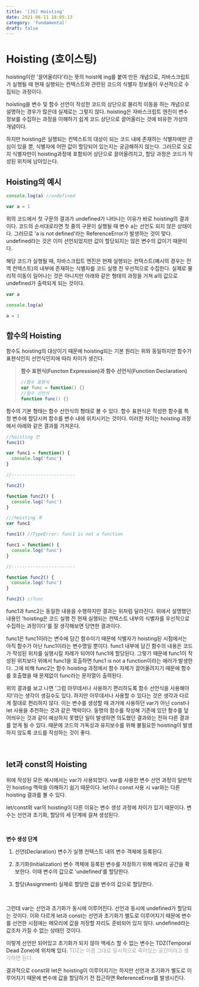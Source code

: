 ```yaml
---
title: '[JS] Hoisting'
date: 2021-06-11 18:05:13
category: 'fundamental'
draft: false
---
```


# Hoisting (호이스팅)

hoisting이란 '끌어올리다'라는 뜻의 hoist에 ing를 붙여 만든 개념으로, 자바스크립트가 실행될 때 현재 실행되는 컨텍스트와 관련된 코드의 식별자 정보들이 우선적으로 수집되는 과정이다.

hoisting을 변수 및 함수 선언이 작성한 코드의 상단으로 물리적 이동을 하는 개념으로 설명하는 경우가 많은데 실제로는 그렇지 않다. hoisting은 자바스크립트 엔진이 변수 정보를 수집하는 과정을 이해하기 쉽게 코드 상단으로 끌어올리는 것에 비유한 가상의 개념이다.

하지만 hoisting은 실행되는 컨텍스트의 대상이 되는 코드 내에 존재하는 식별자에만 관심이 있을 뿐, 식별자에 어떤 값이 할당되어 있는지는 궁금해하지 않는다. 그러므로 오로지 식별자만이 hoisting과정에 포함되어 상단으로 끌어올려지고, 할당 과정은 코드가 작성된 위치에 남아있는다.

## Hoisting의 예시

```javascript
console.log(a) //undefined

var a = 1
```

위의 코드에서 첫 구문의 결과가 undefined가 나타나는 이유가 바로 hoisting의 결과이다. 코드의 순서대로라면 첫 줄의 구문이 실행될 때 변수 a는 선언도 되지 않은 상태이다. 그러므로 'a is not defined'라는 ReferenceError가 발생하는 것이 맞다. undefined라는 것은 이미 선언되었지만 값이 할당되지는 않은 변수의 값이기 때문이다.

해당 코드가 실행될 때, 자바스크립트 엔진은 현재 실행되는 컨텍스트(예시의 경우는 전역 컨텍스트)의 내부에 존재하는 식별자를 코드 실행 전 우선적으로 수집한다. 실제로 물리적 이동이 일어나는 것은 아니지만 아래와 같은 형태의 과정을 거쳐 a의 값으로 undefined가 출력되게 되는 것이다.

```javascript
var a

console.log(a)

a = 1
```

## 함수의 Hoisting

함수도 hoisting의 대상이기 때문에 hoisting되는 기본 원리는 위와 동일하지만 함수가 표현식인지 선언식인지에 따라 차이가 생긴다.

> **함수 표현식(Functon Expression)과 함수 선언식(Function Declaration)**
>
> ```javascript
> //함수 표현식
> var func = function() {}
> //함수 선언식
> function func() {}
> ```

함수의 기본 형태는 함수 선언식의 형태로 볼 수 있다. 함수 표현식은 작성한 함수를 특정 변수에 할당시켜 함수를 변수 내에 위치시키는 것이다. 이러한 차이는 hoisting 과정에서 아래와 같은 결과를 가져온다.

```javascript
//hoisting 전
func1()

var func1 = function() {
  console.log('func')
}

//------------------------

func2()

function func2() {
  console.log('func')
}

///hoisting 후
var func1

func1() //TypeError: func1 is not a function

func1 = function() {
  console.log('func')
}

//------------------------

function func2() {
  console.log('func')
}

func2() //func
```

func1과 func2는 동일한 내용을 수행하지만 결과는 위처럼 달라진다. 위에서 설명했던 내용인 'hoisting은 코드 실행 전 현재 실행되는 컨텍스트 내부의 식별자를 우선적으로 수집하는 과정이다'를 잘 생각해보면 당연한 결과이다.

func1은 func1이라는 변수에 담긴 함수이기 때문에 식별자가 hoisting된 시점에서는 아직 함수가 아닌 func1이라는 변수명일 뿐이다. func1 내부에 담긴 함수의 내용은 코드가 작성된 위치를 실행시킬 차례가 되어야 func1에 할당된다. 그렇기 때문에 func1이 작성된 위치보다 위에서 func1을 호출하면 func1 is not a function이라는 에러가 발생한다.
그에 비해 func2는 함수 hoisting 과정에서 함수 자체가 끌어올려지기 때문에 함수를 호출했을 때 문제없이 func라는 문자열이 출력된다.

위의 결과를 보고 나면 '그럼 아무데서나 사용하기 편리하도록 함수 선언식을 사용해야지!'라는 생각이 생길수도 있다. 하지만 아무데서나 사용할 수 있다는 것은 생각과 다르게 절대로 편리하지 않다. 이는 변수를 생성할 때 과거에 사용하던 var가 아닌 const나 let 사용을 추천하는 것과 같은 맥락이다. 동명의 함수를 작성해 기존에 있던 함수를 덮어씌우는 것과 같이 예상하지 못했던 일이 발생하면 의도했던 결과와는 전혀 다른 결과를 얻게 될 수 있다. 때문에 코드의 가독성과 유지보수를 위해 불필요한 hoisting이 발생하지 않도록 코드를 작성하는 것이 좋다.

<br />

## let과 const의 Hoisting

위에 작성된 모든 예시에서는 var가 사용되었다. var를 사용한 변수 선언 과정이 일반적인 hoisting 맥락을 이해하기 쉽기 때문이다. let이나 const 사용 시 var와는 다른 hoisting 결과를 볼 수 있다.

let/const와 var의 hoisting이 다른 이유는 변수 생성 과정에 차이가 있기 때문이다. 변수는 선언과 초기화, 할당의 세 단계에 걸쳐 생성된다.

<br/>

**변수 생성 단계**

1. 선언(Declaration)
   변수가 실행 컨텍스트 내의 변수 객체에 등록된다.

2. 초기화(Initialization)
   변수 객체에 등록된 변수를 저장하기 위해 메모리 공간을 확보한다.
   이때 변수의 값으로 'undefined'를 할당한다.

3. 할당(Assignment)
   실제로 할당한 값을 변수의 값으로 할당한다.

<br/>

그런데 var는 선언과 초기화가 동시에 이루어진다. 선언과 동시에 undefined가 할당되는 것이다. 이와 다르게 let과 const는 선언과 초기화가 별도로 이루어지기 때문에 변수를 선언한 시점에는 메모리에 값을 저장할 자리도 준비되어 있지 않다. undefined라는 값조차 가질 수 없는 상태인 것이다.

이렇게 선언만 되어있고 초기화가 되지 않아 액세스 할 수 없는 변수는 TDZ(Temporal Dead Zone)에 위치해 있다.
<span style="color: #9D9F9D;">TDZ는 이름 그대로 일시적으로 죽어있는 공간이라고 생각하면 된다.</span>

결과적으로 const와 let은 hoisting이 이루어지기는 하지만 선언과 초기화가 별도로 이루어지기 때문에 변수에 값을 할당하기 전 접근하면 ReferenceError를 발생시킨다.

<br/>
<br/>
<br/>
<br/>
